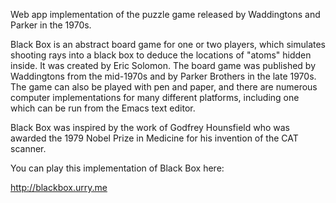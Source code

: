 Web app implementation of the puzzle game released by Waddingtons and Parker in the 1970s.

Black Box is an abstract board game for one or two players, which simulates shooting rays into a black box to deduce the locations of "atoms" hidden inside. It was created by Eric Solomon. The board game was published by Waddingtons from the mid-1970s and by Parker Brothers in the late 1970s. The game can also be played with pen and paper, and there are numerous computer implementations for many different platforms, including one which can be run from the Emacs text editor.

Black Box was inspired by the work of Godfrey Hounsfield who was awarded the 1979 Nobel Prize in Medicine for his invention of the CAT scanner.

You can play this implementation of Black Box here:

http://blackbox.urry.me
